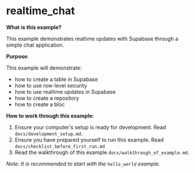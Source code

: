 # realtime_chat

**What is this example?**

This example demonstrates realtime updates with Supabase through a simple chat
application.

**Purpose**:

This example will demonstrate:

- how to create a table in Supabase
- how to use row-level security
- how to use realtime updates in Supabase
- how to create a repository
- how to create a bloc

**How to work through this example:**

1. Ensure your computer's setup is ready for development. Read
   `docs/development_setup.md`.
2. Ensure you have prepared yourself to run this example. Read
   `docs/checklist_before_first_run.md`
3. Read the walkthrough of this example `docs/walkthrough_of_example.md`.

_Note: It is recommended to start with the `hello_world` example._
